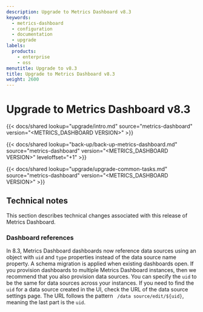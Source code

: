 ```yaml
---
description: Upgrade to Metrics Dashboard v8.3
keywords:
  - metrics-dashboard
  - configuration
  - documentation
  - upgrade
labels:
  products:
    - enterprise
    - oss
menutitle: Upgrade to v8.3
title: Upgrade to Metrics Dashboard v8.3
weight: 2600
---
```


# Upgrade to Metrics Dashboard v8.3

{{< docs/shared lookup="upgrade/intro.md" source="metrics-dashboard" version="<METRICS_DASHBOARD VERSION>" >}}

{{< docs/shared lookup="back-up/back-up-metrics-dashboard.md" source="metrics-dashboard" version="<METRICS_DASHBOARD VERSION>" leveloffset="+1" >}}

{{< docs/shared lookup="upgrade/upgrade-common-tasks.md" source="metrics-dashboard" version="<METRICS_DASHBOARD VERSION>" >}}

## Technical notes

This section describes technical changes associated with this release of Metrics Dashboard.

### Dashboard references

In 8.3, Metrics Dashboard dashboards now reference data sources using an object with `uid` and `type` properties instead of the data source name property. A schema migration is applied when existing dashboards open. If you provision dashboards to multiple Metrics Dashboard instances, then we recommend that you also provision data sources. You can specify the `uid` to be the same for data sources across your instances.
If you need to find the `uid` for a data source created in the UI, check the URL of the data source settings page. The URL follows the pattern ` /data source/edit/${uid}`, meaning the last part is the `uid`.
